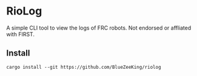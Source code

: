 # RioLog

A simple CLI tool to view the logs of FRC robots. Not endorsed or affliated
with FIRST.

## Install

`cargo install --git https://github.com/BlueZeeKing/riolog`
